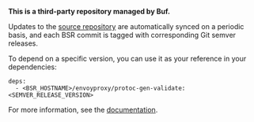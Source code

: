 **This is a third-party repository managed by Buf.**

Updates to the [source repository](https://github.com/envoyproxy/protoc-gen-validate) are
automatically synced on a periodic basis, and each BSR commit is tagged with corresponding Git
semver releases.

To depend on a specific version, you can use it as your reference in your dependencies:

```
deps:
  - <BSR_HOSTNAME>/envoyproxy/protoc-gen-validate:<SEMVER_RELEASE_VERSION>
```

For more information, see the [documentation](https://buf.build/docs/bsr/overview).
